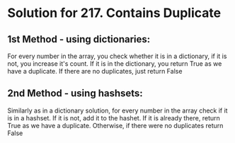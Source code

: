 # Solution for 217. Contains Duplicate
## 1st Method - using dictionaries: 
<p>For every number in the array, you check whether it is in a dictionary, if it is not, you increase it's count. If it is in the dictionary, you return True as we have a duplicate. If there are no duplicates, just return False</p>

## 2nd Method - using hashsets: 
<p>Similarly as in a dictionary solution, for every number in the array check if it is in a hashset. If it is not, add it to the hashet. If it is already there, return True as we have a duplicate. Otherwise, if there were no duplicates return False</p>